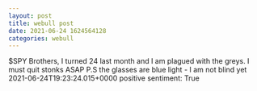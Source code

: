 ```yaml
--- 
layout: post 
title: webull post 
date: 2021-06-24 1624564128 
categories: webull 
--- 
```

$SPY Brothers, I turned 24 last month and I am plagued with the greys. I must quit stonks ASAP P.S the glasses are blue light - I am not blind yet	2021-06-24T19:23:24.015+0000
positive sentiment: True